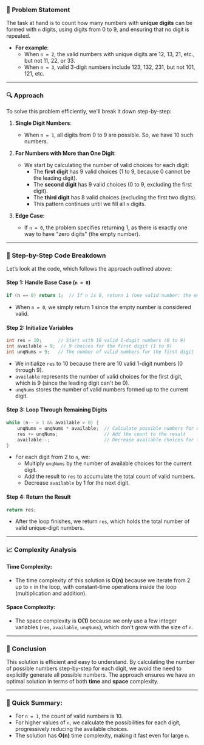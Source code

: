 ### 🌟 Problem Statement

The task at hand is to count how many numbers with **unique digits** can be formed with `n` digits, using digits from 0 to 9, and ensuring that no digit is repeated.

- **For example**:
  - When `n = 2`, the valid numbers with unique digits are 12, 13, 21, etc., but not 11, 22, or 33.
  - When `n = 3`, valid 3-digit numbers include 123, 132, 231, but not 101, 121, etc.

---

### 🔍 Approach

To solve this problem efficiently, we'll break it down step-by-step:

1. **Single Digit Numbers**:
   - When `n = 1`, all digits from 0 to 9 are possible. So, we have 10 such numbers.

2. **For Numbers with More than One Digit**:
   - We start by calculating the number of valid choices for each digit:
     - The **first digit** has 9 valid choices (1 to 9, because 0 cannot be the leading digit).
     - The **second digit** has 9 valid choices (0 to 9, excluding the first digit).
     - The **third digit** has 8 valid choices (excluding the first two digits).
     - This pattern continues until we fill all `n` digits.

3. **Edge Case**:
   - If `n = 0`, the problem specifies returning 1, as there is exactly one way to have "zero digits" (the empty number).

---

### 🔨 Step-by-Step Code Breakdown

Let’s look at the code, which follows the approach outlined above:

#### Step 1: Handle Base Case (`n = 0`)

```java
if (n == 0) return 1;  // If n is 0, return 1 (one valid number: the empty number)
```

- When `n = 0`, we simply return 1 since the empty number is considered valid.

#### Step 2: Initialize Variables

```java
int res = 10;      // Start with 10 valid 1-digit numbers (0 to 9)
int available = 9;  // 9 choices for the first digit (1 to 9)
int unqNums = 9;   // The number of valid numbers for the first digit
```

- We initialize `res` to 10 because there are 10 valid 1-digit numbers (0 through 9).
- `available` represents the number of valid choices for the first digit, which is 9 (since the leading digit can't be 0).
- `unqNums` stores the number of valid numbers formed up to the current digit.

#### Step 3: Loop Through Remaining Digits

```java
while (n-- > 1 && available > 0) {
    unqNums = unqNums * available;  // Calculate possible numbers for current digit count
    res += unqNums;                 // Add the count to the result
    available--;                    // Decrease available choices for the next digit
}
```

- For each digit from 2 to `n`, we:
  - Multiply `unqNums` by the number of available choices for the current digit.
  - Add the result to `res` to accumulate the total count of valid numbers.
  - Decrease `available` by 1 for the next digit.

#### Step 4: Return the Result

```java
return res;
```

- After the loop finishes, we return `res`, which holds the total number of valid unique-digit numbers.

---

### 📈 Complexity Analysis

#### Time Complexity:
- The time complexity of this solution is **O(n)** because we iterate from 2 up to `n` in the loop, with constant-time operations inside the loop (multiplication and addition).

#### Space Complexity:
- The space complexity is **O(1)** because we only use a few integer variables (`res`, `available`, `unqNums`), which don't grow with the size of `n`.

---

### 🏁 Conclusion

This solution is efficient and easy to understand. By calculating the number of possible numbers step-by-step for each digit, we avoid the need to explicitly generate all possible numbers. The approach ensures we have an optimal solution in terms of both **time** and **space** complexity. 

---

### 🎯 Quick Summary:
- For `n = 1`, the count of valid numbers is 10.
- For higher values of `n`, we calculate the possibilities for each digit, progressively reducing the available choices.
- The solution has **O(n)** time complexity, making it fast even for large `n`.
